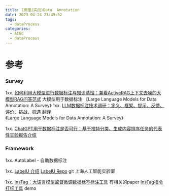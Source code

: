 ```yaml
---
title: (原理|实战)Data  Annotation
date: 2023-04-24 23:49:52
tags:
  - dataProcess
categories: 
  - AIGC
  - dataProcess   
---
```


<p></p>
<!-- more -->



#  参考
### Survey
1xx.  [如何利用大模型进行数据标注与知识蒸馏：兼看ActiveRAG上下文去噪的大模型RAG问答范式](https://mp.weixin.qq.com/s?__biz=MzAxMjc3MjkyMg==&mid=2648408650&idx=2&sn=ef8424969be749489188ebd810800f08)
   大模型用于数据标注
   《Large Language Models for Data Annotation: A Survey》
1xx. [LLM数据标注技术调研：定义、框架、提示、反馈、评价、挑战、机遇 ](https://mp.weixin.qq.com/s/U3kWk_jPaeBzloOhUJ5DXQ) 翻译  
   《Large Language Models for Data Annotation: A Survey》
   
1xx. [ChatGPT用于数据标注是否可行：基于推特分类、生成内容排序任务的代表性实验报告介绍 ](https://mp.weixin.qq.com/s?__biz=MzAxMjc3MjkyMg==&mid=2648399919&idx=1&sn=66fc1dfdba57744a80c6869b8cf941af)

### Framework
1xx.  AutoLabel - 自助数据标注 

1xx. [LabelU 介绍](https://opendatalab.github.io/labelU/)
   [LabelU Repo](https://github.com/opendatalab/labelU) git 上海人工智能实验室
    
1xx. [InsTag：大语言模型监督微调数据标签标注工具](https://developer.aliyun.com/article/1311807)  有相关的paper
   [InsTag指令打标工具](https://www.modelscope.cn/studios/lukeminglkm/instagger_demo/summary) demo    